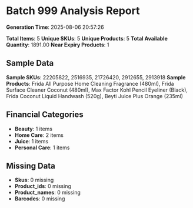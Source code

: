 # Batch 999 Analysis Report

**Generation Time**: 2025-08-06 20:57:26

**Total Items**: 5
**Unique SKUs**: 5
**Unique Products**: 5
**Total Available Quantity**: 1891.00
**Near Expiry Products**: 1

## Sample Data
**Sample SKUs**: 22205822, 2516935, 21726420, 2912655, 2913918
**Sample Products**: Frida All Purpose Home Cleaning Fragrance (480ml), Frida Surface Cleaner Coconut (480ml), Max Factor Kohl Pencil Eyeliner (Black), Frida Coconut Liquid Handwash (520g), Beyti Juice Plus Orange (235ml)

## Financial Categories
- **Beauty**: 1 items
- **Home Care**: 2 items
- **Juice**: 1 items
- **Personal Care**: 1 items

## Missing Data
- **Skus**: 0 missing
- **Product_ids**: 0 missing
- **Product_names**: 0 missing
- **Barcodes**: 0 missing
